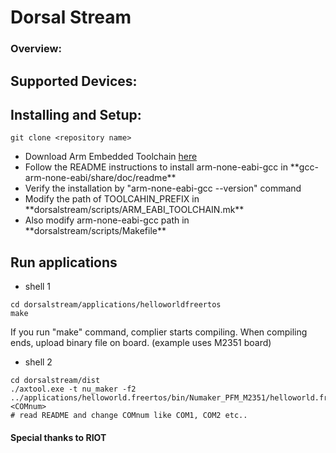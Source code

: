 # Dorsal Stream

### Overview:


## Supported Devices:


## Installing and Setup:
```
git clone <repository name>
```
* Download Arm Embedded Toolchain [here](https://developer.arm.com/tools-and-software/open-source-software/developer-tools/gnu-toolchain/gnu-rm/downloads)
* Follow the README instructions to install arm-none-eabi-gcc in \*\*gcc-arm-none-eabi/share/doc/readme\*\*
* Verify the installation by "arm-none-eabi-gcc --version" command
* Modify the path of TOOLCAHIN_PREFIX in \*\*dorsalstream/scripts/ARM_EABI_TOOLCHAIN.mk\*\* 
* Also modify arm-none-eabi-gcc path in \*\*dorsalstream/scripts/Makefile\*\* 


## Run applications
* shell 1
```
cd dorsalstream/applications/helloworldfreertos
make
```
If you run "make" command, complier starts compiling. 
When compiling ends, upload binary file on board. (example uses M2351 board)

* shell 2
```
cd dorsalstream/dist
./axtool.exe -t nu_maker -f2 ../applications/helloworld.freertos/bin/Numaker_PFM_M2351/helloworld.freertos.bin <COMnum> 
# read README and change COMnum like COM1, COM2 etc..
```



#### Special thanks to RIOT
